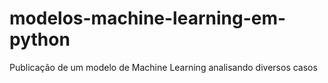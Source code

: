 # modelos-machine-learning-em-python
Publicação de um modelo de Machine Learning analisando diversos casos 
